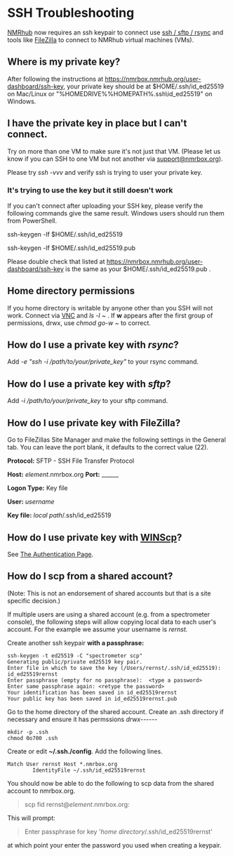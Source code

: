 # SSH Troubleshooting
[NMRhub](https://nmrhub.org) now requires an ssh keypair to connect use [ssh / sftp / rsync](https://openssh.com) and tools like [FileZilla](https://filezilla-project.org) to connect to NMRhub virtual machines (VMs).

## Where is my private key?
After following the instructions at https://nmrbox.nmrhub.org/user-dashboard/ssh-key, your
private key should be at $HOME/.ssh/id_ed25519 on Mac/Linux or "%HOMEDRIVE%%HOMEPATH%\.ssh\id_ed25519" on Windows.

## I have the private key in place but I can't connect.
Try on more than one VM to make sure it's not just that VM. (Please let us know if you can SSH to one VM but not another via support@nmrbox.org).

Please try *ssh -vvv* and verify ssh is trying to user your private key. 

### It's trying to use the key but it still doesn't work
If you can't connect after uploading your SSH key, please verify the following commands give the same result. Windows users should run them from PowerShell.

ssh-keygen -lf $HOME/.ssh/id_ed25519

ssh-keygen -lf $HOME/.ssh/id_ed25519.pub

Please double check that listed at https://nmrbox.nmrhub.org/user-dashboard/ssh-key is the same as your $HOME/.ssh/id_ed25519.pub .

## Home directory permissions ##
If you home directory is writable by anyone other than you SSH will not work. Connect via [VNC](https://nmrbox.nmrhub.org/pages/getting-started) and *ls -l \~* .
If **w** appears after the first group of permissions, drwx, use *chmod go-w \~* to correct.

## How do I use a private key with *rsync*?
Add _-e "ssh -i /path/to/your/private_key"_ to your rsync command.

## How do I use a private key with *sftp*?
Add _-i /path/to/your/private_key_  to your sftp command.

## How do I use private key with FileZilla?

Go to FileZillas Site Manager and make the following settings in the General tab. You can leave the port blank, it defaults to the correct value (22).

**Protocol:**      SFTP - SSH File Transfer Protocol

**Host:**          *element*.nmrbox.org             **Port:** ______

**Logon Type:**    Key file

**User:**          *username* 

**Key file:**      *local path*/.ssh/id_ed25519            

## How do I use private key with [WINScp](https://winscp.net)?
See [The Authentication Page](https://winscp.net/eng/docs/ui_login_authentication).

## How do I scp from a shared account?
(Note: This is not an endorsement of shared accounts but that is a site specific decision.)

If multiple users are using a shared account (e.g. from a spectrometer console), the following steps will allow copying local data to each user's account.
For the example we assume your username is *rernst.*

Create another ssh keypair **with a passphrase:**

```
ssh-keygen -t ed25519 -C "spectrometer scp"
Generating public/private ed25519 key pair.
Enter file in which to save the key (/Users/rernst/.ssh/id_ed25519): id_ed25519rernst
Enter passphrase (empty for no passphrase):  <type a password>
Enter same passphrase again: <retype the password> 
Your identification has been saved in id_ed25519rernst
Your public key has been saved in id_ed25519rernst.pub
```

Go to the home directory of the shared account. Create an .ssh directory if necessary and ensure it has permssions *drwx------* 
```cd $HOME
mkdir -p .ssh
chmod 0o700 .ssh
```

Create or edit **~/.ssh./config**. Add the following lines.

```
Match User rernst Host *.nmrbox.org
        IdentityFile ~/.ssh/id_ed25519rernst
```

You should now be able to do the following to scp data from the shared account to nmrbox.org.

> scp fid rernst@*element*.nmrbox.org:

This will prompt:

> Enter passphrase for key '*home directory*/.ssh/id_ed25519rernst'

at which point your enter the password you used when creating a keypair. 



